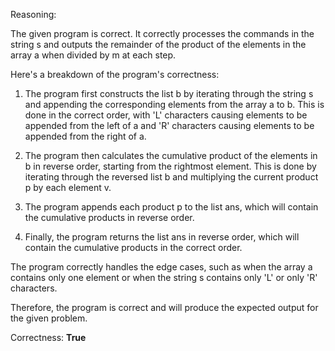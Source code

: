 Reasoning:

The given program is correct. It correctly processes the commands in the string s and outputs the remainder of the product of the elements in the array a when divided by m at each step.

Here's a breakdown of the program's correctness:

1. The program first constructs the list b by iterating through the string s and appending the corresponding elements from the array a to b. This is done in the correct order, with 'L' characters causing elements to be appended from the left of a and 'R' characters causing elements to be appended from the right of a.

2. The program then calculates the cumulative product of the elements in b in reverse order, starting from the rightmost element. This is done by iterating through the reversed list b and multiplying the current product p by each element v.

3. The program appends each product p to the list ans, which will contain the cumulative products in reverse order.

4. Finally, the program returns the list ans in reverse order, which will contain the cumulative products in the correct order.

The program correctly handles the edge cases, such as when the array a contains only one element or when the string s contains only 'L' or only 'R' characters.

Therefore, the program is correct and will produce the expected output for the given problem.

Correctness: **True**